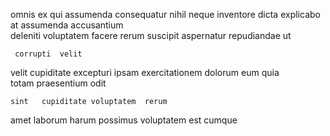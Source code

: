 <!--
title: Programmable user-facing leverage
author: Meaghan
date: 2015-01-30-0336
link: 2015-01-30-0336-programmable-user-facing-leverage
tags: [hacks,Windows,kittens,UX]
-->

omnis  ex  qui
assumenda consequatur   nihil neque inventore dicta
 explicabo at
assumenda accusantium  
deleniti voluptatem  facere rerum suscipit aspernatur repudiandae ut
 	 corrupti  velit 
 velit     cupiditate excepturi
ipsam exercitationem 
dolorum eum quia  
 totam praesentium odit
 	sint   cupiditate voluptatem  rerum 
 amet  laborum harum possimus voluptatem
 est cumque